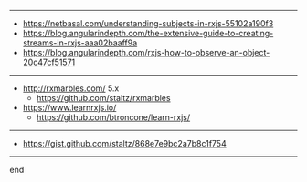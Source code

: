 
---

- https://netbasal.com/understanding-subjects-in-rxjs-55102a190f3
- https://blog.angularindepth.com/the-extensive-guide-to-creating-streams-in-rxjs-aaa02baaff9a
- https://blog.angularindepth.com/rxjs-how-to-observe-an-object-20c47cf51571

---

- http://rxmarbles.com/ 5.x
  - https://github.com/staltz/rxmarbles
- https://www.learnrxjs.io/
  - https://github.com/btroncone/learn-rxjs/

---

- https://gist.github.com/staltz/868e7e9bc2a7b8c1f754

---

end
